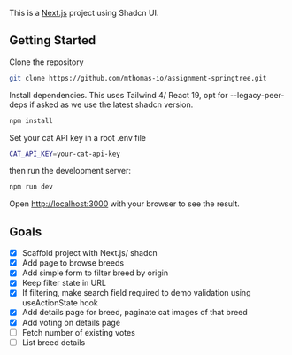 This is a [Next.js](https://nextjs.org) project using Shadcn UI.

## Getting Started

Clone the repository

```bash
git clone https://github.com/mthomas-io/assignment-springtree.git
```

Install dependencies.
This uses Tailwind 4/ React 19, opt for --legacy-peer-deps if asked as we use the latest shadcn version.

```bash
npm install
```

Set your cat API key in a root .env file

```bash
CAT_API_KEY=your-cat-api-key
```


then run the development server:

```bash
npm run dev
```

Open [http://localhost:3000](http://localhost:3000) with your browser to see the result.


## Goals

- [x] Scaffold project with Next.js/ shadcn
- [x] Add page to browse breeds
- [x] Add simple form to filter breed by origin
- [x] Keep filter state in URL
- [x] If filtering, make search field required to demo validation using useActionState hook
- [x] Add details page for breed, paginate cat images of that breed
- [x] Add voting on details page
- [ ] Fetch number of existing votes
- [ ] List breed details
